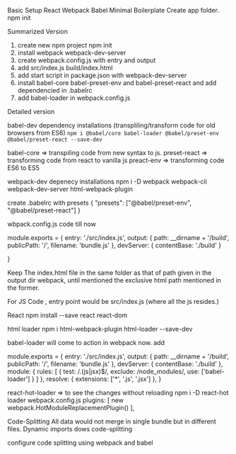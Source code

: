 Basic Setup React Webpack Babel Minimal Boilerplate
Create app folder.
npm init

Summarized Version
1. create new npm project
    npm init
2. install webpack webpack-dev-server 
3. create webpack.config.js with entry and output
4. add src/index.js build/index.html 
5. add start script in package.json with webpack-dev-server 
6. install babel-core babel-preset-env and babel-preset-react and add dependencied in .babelrc
7. add babel-loader in webpack.config.js


Detailed version

babel-dev dependency installations (transpliling/transform code for old browsers from ES6)
`npm i @babel/core babel-loader @babel/preset-env @babel/preset-react --save-dev`

babel-core => transpiling code from new syntax to js.
preset-react => transforming code from react to vanilla js
preact-env => transforming code ES6 to ES5

webpack-dev depenecy installations
npm i -D webpack webpack-cli webpack-dev-server html-webpack-plugin

create .babelrc with presets
{
  "presets": ["@babel/preset-env", "@babel/preset-react"]
}

wbpack.config.js code till now

module.exports = {
    entry: './src/index.js',
    output: {
    path: __dirname + '/build',
    publicPath: '/',
    filename: 'bundle.js'
  },
  devServer: {
    contentBase: './build'
  }
  
}

Keep The index.html file in the same folder as that of path given in the output dir webpack, until mentioned the exclusive html path mentioned in the former.

For JS Code , entry point would be src/index.js (where all the js resides.)

React
npm install --save react react-dom

html loader
npm i html-webpack-plugin html-loader --save-dev

babel-loader will come to action in webpack now.
add 

module.exports = {
    entry: './src/index.js',
    output: {
    path: __dirname + '/build',
    publicPath: '/',
    filename: 'bundle.js'
  },
  devServer: {
    contentBase: './build'
  },
  module: {
    rules: [
      {
        test: /\.(js|jsx)$/,
        exclude: /node_modules/,
        use: ['babel-loader']
      }
    ]
  },
  resolve: {
    extensions: ['*', '.js', '.jsx']
  },
}

react-hot-loader => to see the changes without reloading
npm i -D react-hot loader
webpack.config.js
plugins: [
    new webpack.HotModuleReplacementPlugin()
  ],


Code-Splitting
All data would not merge in single bundle but in different files.
Dynamic imports dows code-splitting

configure code splitting using webpack and babel